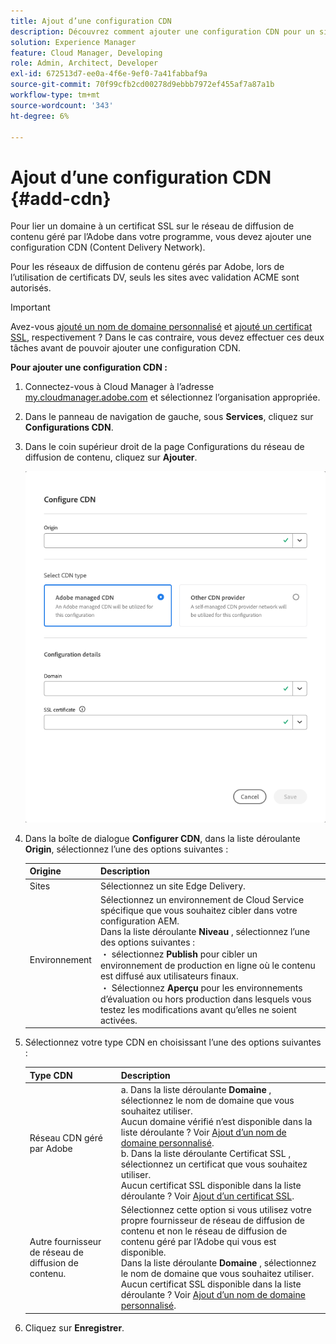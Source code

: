 ```yaml
---
title: Ajout d’une configuration CDN
description: Découvrez comment ajouter une configuration CDN pour un site Edge Delivery ou un environnement Cloud Manager.
solution: Experience Manager
feature: Cloud Manager, Developing
role: Admin, Architect, Developer
exl-id: 672513d7-ee0a-4f6e-9ef0-7a41fabbaf9a
source-git-commit: 70f99cfb2cd00278d9ebbb7972ef455af7a87a1b
workflow-type: tm+mt
source-wordcount: '343'
ht-degree: 6%

---
```



# Ajout d’une configuration CDN {#add-cdn}

Pour lier un domaine à un certificat SSL sur le réseau de diffusion de contenu géré par l’Adobe dans votre programme, vous devez ajouter une configuration CDN (Content Delivery Network).

Pour les réseaux de diffusion de contenu gérés par Adobe, lors de l’utilisation de certificats DV, seuls les sites avec validation ACME sont autorisés.

>[!IMPORTANT]
>
>Avez-vous [ajouté un nom de domaine personnalisé](/help/implementing/cloud-manager/custom-domain-names/add-custom-domain-name.md) et [ajouté un certificat SSL](/help/implementing/cloud-manager/managing-ssl-certifications/add-ssl-certificate.md), respectivement ? Dans le cas contraire, vous devez effectuer ces deux tâches avant de pouvoir ajouter une configuration CDN.

**Pour ajouter une configuration CDN :**

1. Connectez-vous à Cloud Manager à l’adresse [my.cloudmanager.adobe.com](https://my.cloudmanager.adobe.com/) et sélectionnez l’organisation appropriée.

1. Dans le panneau de navigation de gauche, sous **Services**, cliquez sur **Configurations CDN**.

1. Dans le coin supérieur droit de la page Configurations du réseau de diffusion de contenu, cliquez sur **Ajouter**.

   ![Boîte de dialogue Configurer le réseau de diffusion de contenu](/help/implementing/cloud-manager/assets/configure-cdn-dialog.png)

1. Dans la boîte de dialogue **Configurer CDN**, dans la liste déroulante **Origin**, sélectionnez l’une des options suivantes :

   | Origine | Description |
   | --- | --- |
   | Sites | Sélectionnez un site Edge Delivery. |
   | Environnement | Sélectionnez un environnement de Cloud Service spécifique que vous souhaitez cibler dans votre configuration AEM.<br>Dans la liste déroulante **Niveau** , sélectionnez l’une des options suivantes : <br> ・ sélectionnez **Publish** pour cibler un environnement de production en ligne où le contenu est diffusé aux utilisateurs finaux.<br> ・ Sélectionnez **Aperçu** pour les environnements d’évaluation ou hors production dans lesquels vous testez les modifications avant qu’elles ne soient activées. |

1. Sélectionnez votre type CDN en choisissant l’une des options suivantes :

   | Type CDN | Description |
   | --- | --- |
   | Réseau CDN géré par Adobe | a. Dans la liste déroulante **Domaine** , sélectionnez le nom de domaine que vous souhaitez utiliser.<br>Aucun domaine vérifié n’est disponible dans la liste déroulante ? Voir [Ajout d’un nom de domaine personnalisé](/help/implementing/cloud-manager/custom-domain-names/add-custom-domain-name.md).<br>b. Dans la liste déroulante Certificat SSL , sélectionnez un certificat que vous souhaitez utiliser.<br>Aucun certificat SSL disponible dans la liste déroulante ? Voir [Ajout d’un certificat SSL](/help/implementing/cloud-manager/managing-ssl-certifications/add-ssl-certificate.md). |
   | Autre fournisseur de réseau de diffusion de contenu. | Sélectionnez cette option si vous utilisez votre propre fournisseur de réseau de diffusion de contenu et non le réseau de diffusion de contenu géré par l’Adobe qui vous est disponible.<br>Dans la liste déroulante **Domaine** , sélectionnez le nom de domaine que vous souhaitez utiliser.<br>Aucun certificat SSL disponible dans la liste déroulante ? Voir [Ajout d’un nom de domaine personnalisé](/help/implementing/cloud-manager/custom-domain-names/add-custom-domain-name.md). |

1. Cliquez sur **Enregistrer**.
